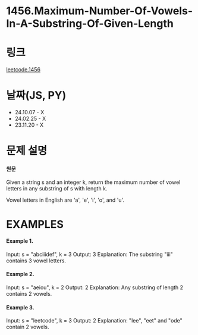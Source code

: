 # 1456.Maximum-Number-Of-Vowels-In-A-Substring-Of-Given-Length

# 링크

[leetcode.1456](https://leetcode.com/problems/maximum-number-of-vowels-in-a-substring-of-given-length/description/?envType=study-plan-v2&envId=leetcode-75)

# 날짜(JS, PY)

- 24.10.07 - X
- 24.02.25 - X
- 23.11.20 - X

# 문제 설명

#### 원문

Given a string s and an integer k, return the maximum number of vowel letters in any substring of s with length k.

Vowel letters in English are 'a', 'e', 'i', 'o', and 'u'.

# EXAMPLES

#### Example 1.

Input: s = "abciiidef", k = 3
Output: 3
Explanation: The substring "iii" contains 3 vowel letters.

#### Example 2.

Input: s = "aeiou", k = 2
Output: 2
Explanation: Any substring of length 2 contains 2 vowels.

#### Example 3.

Input: s = "leetcode", k = 3
Output: 2
Explanation: "lee", "eet" and "ode" contain 2 vowels.
